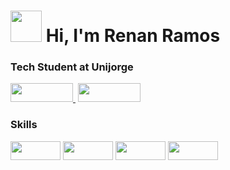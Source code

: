 



<h1 align="left"><img 
    height="50px" 
    width="50px"  
src="https://camo.githubusercontent.com/90cb7943ff2732c20f4cdeec1338e3c793aca37896cadcf3fcd8275964e1d2d7/68747470733a2f2f656d6f6a69732e736c61636b6d6f6a69732e636f6d2f656d6f6a69732f696d616765732f313538383331353032342f383832332f68797065726b697474792e6769663f31353838333135303234"> Hi, I'm Renan Ramos</h1>



<h3 align="left">Tech Student at Unijorge</h3>

<div align="left"> 
  <a href="https://www.linkedin.com/in/renan-ramos-1a5b221b9/" target="_blank">
    <img 
         height="30px" 
         width="100px" 
         src="https://img.shields.io/badge/LinkedIn-0077B5?style=for-the-badge&logo=linkedin&logoColor=white" 
         target="_blank">
  </a> 
  ‎‎‎
  <a href = "mailto:riionansr@gmail.com" target="_blank">
    <img 
         height="30px"
         width="100px" 
         src="https://img.shields.io/badge/Gmail-D14836?style=for-the-badge&logo=gmail&logoColor=white" 
         target="_blank">
  </a>
  
  <h3>Skills</h3>
    <img 
         height="30px"
         width="80px" 
         src="https://img.shields.io/badge/HTML5-E34F26?style=for-the-badge&logo=html5&logoColor=white" 
         target="_blank">
  <img 
         height="30px"
         width="80px" 
         src="https://img.shields.io/badge/CSS3-1572B6?style=for-the-badge&logo=css3&logoColor=white" 
         target="_blank"> 
  <img 
         height="30px"
         width="80px" 
         src="https://img.shields.io/badge/PHP-777BB4?style=for-the-badge&logo=php&logoColor=white" 
         target="_blank">  
  <img 
         height="30px"
         width="80px" 
         src="https://img.shields.io/badge/JavaScript-F7DF1E?style=for-the-badge&logo=javascript&logoColor=black" 
         target="_blank">
 
</div>
  
